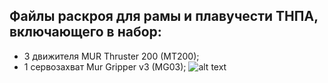 ## Файлы раскроя для рамы и плавучести ТНПА, включающего в набор:
- 3 движителя MUR Thruster 200 (MT200);
- 1 сервозахват Mur Gripper v3 (MG03);
![alt text](https://user-images.githubusercontent.com/106134147/203754466-ae3479b8-7417-43cd-a09e-85444432df9d.png)
